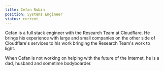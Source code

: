 ```yaml
---
title: Cefan Rubin
position: Systems Engineer
status: current
---
```


Cefan is a full stack engineer with the Research Team at Cloudflare. He brings his experience with large and small companies on the other side of Cloudflare's services to his work bringing the Research Team's work to light.

When Cefan is not working on helping with the future of the Internet, he is a dad, husband and sometime bodyboarder. 

